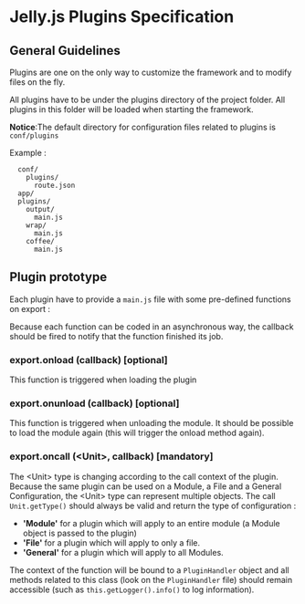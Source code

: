# Jelly.js Plugins Specification

## General Guidelines

Plugins are one on the only way to customize the framework and to modify files on the fly.

All plugins have to be under the plugins directory of the project folder.
All plugins in this folder will be loaded when starting the framework.

**Notice**:The default directory for configuration files related to plugins is ```conf/plugins```

Example :

```
  conf/
    plugins/
      route.json
  app/
  plugins/
    output/
      main.js
    wrap/
      main.js
    coffee/
      main.js
```


## Plugin prototype

Each plugin have to provide a ```main.js``` file with some pre-defined functions on export :

Because each function can be coded in an asynchronous way, the callback should be fired to notify that the function finished its job. 

### export.onload (callback) [optional]

This function is triggered when loading the plugin

### export.onunload (callback) [optional]

This function is triggered when unloading the module.
It should be possible to load the module again (this will trigger the onload method again).

### export.oncall (&lt;Unit&gt;, callback) [mandatory]

The &lt;Unit&gt; type is changing according to the call context of the plugin.
Because the same plugin can be used on a Module, a File and a General Configuration, the &lt;Unit&gt; type can represent multiple objects.
The call ```Unit.getType()``` should always be valid and return the type of configuration :
  - __'Module'__ for a plugin which will apply to an entire module (a Module object is passed to the plugin)
  - __'File'__ for a plugin which will apply to only a file.
  - __'General'__ for a plugin which will apply to all Modules.

The context of the function will be bound to a ```PluginHandler``` object and all methods related to this class (look on the ```PluginHandler``` file) should remain accessible (such as ```this.getLogger().info()``` to log information).
